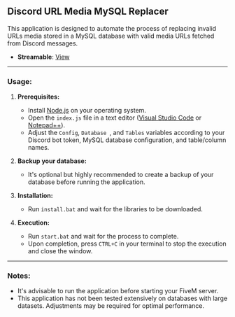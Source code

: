 ## Discord URL Media MySQL Replacer

This application is designed to automate the process of replacing invalid URLs media stored in a MySQL database with valid media URLs fetched from Discord messages.

- **Streamable**: [View](https://streamable.com/ehwgq5)
________________________________________________________________

### Usage:
1. **Prerequisites:**
   - Install [Node.js](https://nodejs.org/en/download/) on your operating system.
   - Open the `index.js` file in a text editor ([Visual Studio Code](https://code.visualstudio.com/Download) or [Notepad++](https://notepad-plus-plus.org/downloads/)).
   - Adjust the `Config`, `Database `, and `Tables` variables according to your Discord bot token, MySQL database configuration, and table/column names.

2. **Backup your database:**
   - It's optional but highly recommended to create a backup of your database before running the application.

3. **Installation:**
   - Run `install.bat` and wait for the libraries to be downloaded.

4. **Execution:**
   - Run `start.bat` and wait for the process to complete.
   - Upon completion, press `CTRL+C` in your terminal to stop the execution and close the window.

________________________________________________________________

### Notes:
- It's advisable to run the application before starting your FiveM server.
- This application has not been tested extensively on databases with large datasets. Adjustments may be required for optimal performance.
